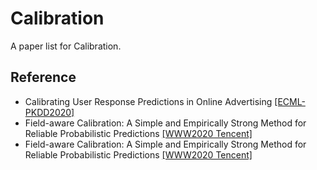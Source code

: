 # Calibration
A paper list for Calibration.

## Reference
- Calibrating User Response Predictions in Online Advertising [[ECML-PKDD2020]](https://link.springer.com/chapter/10.1007/978-3-030-67667-4_13)
- Field-aware Calibration: A Simple and Empirically Strong Method for Reliable Probabilistic Predictions [[WWW2020 Tencent]](https://dl.acm.org/doi/abs/10.1145/3366423.3380154)
- Field-aware Calibration: A Simple and Empirically Strong Method for Reliable Probabilistic Predictions [[WWW2020 Tencent]](https://dl.acm.org/doi/abs/10.1145/3366423.3380154)
